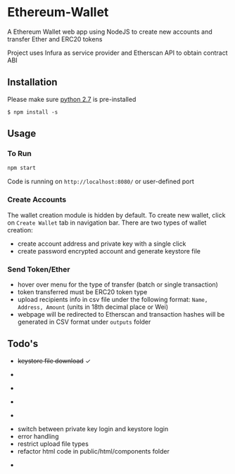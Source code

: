 # Ethereum-Wallet
A Ethereum Wallet web app using NodeJS to create new accounts and transfer Ether and ERC20 tokens

Project uses Infura as service provider and Etherscan API to obtain contract ABI

## Installation
Please make sure [python 2.7](https://github.com/felixrieseberg/windows-build-tools) is pre-installed

``` $ npm install -s ```

## Usage

### To Run
```bash
npm start
```
Code is running on ```http://localhost:8080/``` or user-defined port

### Create Accounts
The wallet creation module is hidden by default. To create new wallet, click on ```Create Wallet``` tab in navigation bar. There are two types of wallet creation:<br />
- create account address and private key with a single click
- create password encrypted account and generate keystore file

### Send Token/Ether

- hover over menu for the type of transfer (batch or single transaction)
- token transferred must be ERC20 token type
- upload recipients info in csv file under the following format: ```Name, Address, Amount``` (units in 18th decimal place or Wei)
- webpage will be redirected to Etherscan and transaction hashes will be generated in CSV format under ```outputs``` folder


## Todo's
- ~~keystore file download~~ ✓
- ~~~user defined gas price~~~ ✓
- ~~~single transaction~~~ ✓
- ~~~transfer Ether~~~ ✓
- ~~~read keystore file~~~ ✓
- switch between private key login and keystore login
- error handling
- restrict upload file types
- refactor html code in public/html/components folder
- ~~~migrate all functionalities to client-side~~~
